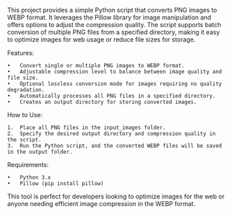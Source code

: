 This project provides a simple Python script that converts PNG images to WEBP format. It leverages the Pillow library for image manipulation and offers options to adjust the compression quality. The script supports batch conversion of multiple PNG files from a specified directory, making it easy to optimize images for web usage or reduce file sizes for storage.

Features:

	•	Convert single or multiple PNG images to WEBP format.
	•	Adjustable compression level to balance between image quality and file size.
	•	Optional lossless conversion mode for images requiring no quality degradation.
	•	Automatically processes all PNG files in a specified directory.
	•	Creates an output directory for storing converted images.

How to Use:

	1.	Place all PNG files in the input_images folder.
	2.	Specify the desired output directory and compression quality in the script.
	3.	Run the Python script, and the converted WEBP files will be saved in the output folder.

Requirements:

	•	Python 3.x
	•	Pillow (pip install pillow)

This tool is perfect for developers looking to optimize images for the web or anyone needing efficient image compression in the WEBP format.
